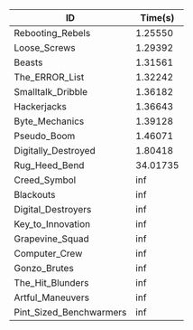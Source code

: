 |ID|Time(s)|
|-|-|
|Rebooting_Rebels|1.25550|
|Loose_Screws|1.29392|
|Beasts|1.31561|
|The_ERROR_List|1.32242|
|Smalltalk_Dribble|1.36182|
|Hackerjacks|1.36643|
|Byte_Mechanics|1.39128|
|Pseudo_Boom|1.46071|
|Digitally_Destroyed|1.80418|
|Rug_Heed_Bend|34.01735|
|Creed_Symbol|inf|
|Blackouts|inf|
|Digital_Destroyers|inf|
|Key_to_Innovation|inf|
|Grapevine_Squad|inf|
|Computer_Crew|inf|
|Gonzo_Brutes|inf|
|The_Hit_Blunders|inf|
|Artful_Maneuvers|inf|
|Pint_Sized_Benchwarmers|inf|
